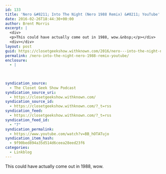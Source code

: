 ```yaml
---
id: 133
title: 'Nero &#8211; Into The Night (Nero 1988 Remix) &#8211; YouTube'
date: 2016-02-26T18:44:30+00:00
author: Brent Morris
excerpt: |
  <div>
  <p>This could have actually come out in 1988, wow.&nbsp;</p></div>
  <div></div>
layout: post
guid: https://closetgeekshow.withknown.com/2016/nero---into-the-night-nero-1988-remix---youtube
permalink: /nero-into-the-night-nero-1988-remix-youtube/
enclosure:
  - |
    
    
    
syndication_source:
  - The Closet Geek Show Podcast
syndication_source_uri:
  - https://closetgeekshow.withknown.com/
syndication_source_id:
  - https://closetgeekshow.withknown.com/?_t=rss
syndication_feed:
  - https://closetgeekshow.withknown.com/?_t=rss
syndication_feed_id:
  - "7"
syndication_permalink:
  - https://www.youtube.com/watch?v=BB_hOTATujo
syndication_item_hash:
  - 9f90bed894a35d514d6ceea28eed23f6
categories:
  - Linkblog
---
```

<div class="known-bookmark">
  <p>
    This could have actually come out in 1988, wow. 
  </p>
</div>

<div>
</div>